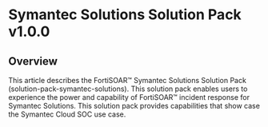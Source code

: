 # Symantec Solutions Solution Pack v1.0.0

## Overview

This article describes the FortiSOAR™ Symantec Solutions Solution Pack (solution-pack-symantec-solutions). This solution pack enables users to experience the power and capability of FortiSOAR™ incident response for Symantec Solutions. This solution pack provides capabilities that show case the Symantec Cloud SOC use case.
